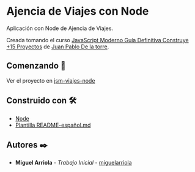 #  Ajencia de Viajes con Node

Aplicación con Node de Ajencia de Viajes.

Creada tomando el curso [JavaScript Moderno Guía Definitiva Construye +15 Proyectos](https://www.udemy.com/course/javascript-moderno-guia-definitiva-construye-10-proyectos/) de [Juan Pablo De la torre](https://www.udemy.com/user/juanpablodelatorrevaldez/).

## Comenzando 🚀

Ver el proyecto en [jsm-viajes-node](https://rocky-brook-51329.herokuapp.com/)

## Construido con 🛠️

- [Node](https://nodejs.org/)
- [Plantilla README-español.md](https://gist.github.com/Villanuevand/6386899f70346d4580c723232524d35a)

## Autores ✒️

- **Miguel Arriola** - _Trabajo Inicial_ - [miguelarriola](https://github.com/miguelarriola)
